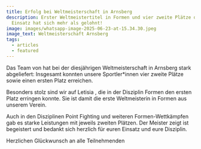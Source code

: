 ```yaml
---
title: Erfolg bei Weltmeisterschaft in Arnsberg
description: Erster Weltmeistertitel in Formen und vier zweite Plätze dazu. Der
  Einsatz hat sich mehr als gelohnt!
image: images/whatsapp-image-2025-06-23-at-15.34.30.jpeg
image_text: Weltmeisterschaft Arnsberg
tags:
  - articles
  - featured
---
```

Das Team von hat bei der diesjährigen Weltmeisterschaft in Arnsberg stark abgeliefert: Insgesamt konnten unsere Sportler*innen vier zweite Plätze sowie einen ersten Platz erreichen.

Besonders stolz sind wir auf Letisia , die in der Disziplin Formen den ersten Platz erringen konnte. Sie ist damit die erste Weltmeisterin in Formen aus unserem Verein.

Auch in den Disziplinen Point Fighting und weiteren Formen-Wettkämpfen gab es starke Leistungen mit jeweils zweiten Plätzen. Der Meister zeigt ist begeistert und bedankt sich herzlich für euren Einsatz und eure Disziplin.

Herzlichen Glückwunsch an alle Teilnehmenden